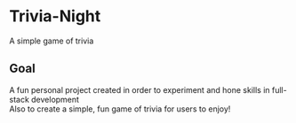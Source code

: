 # Trivia-Night
A simple game of trivia

## Goal
A fun personal project created in order to experiment and hone skills in full-stack development  
Also to create a simple, fun game of trivia for users to enjoy!
